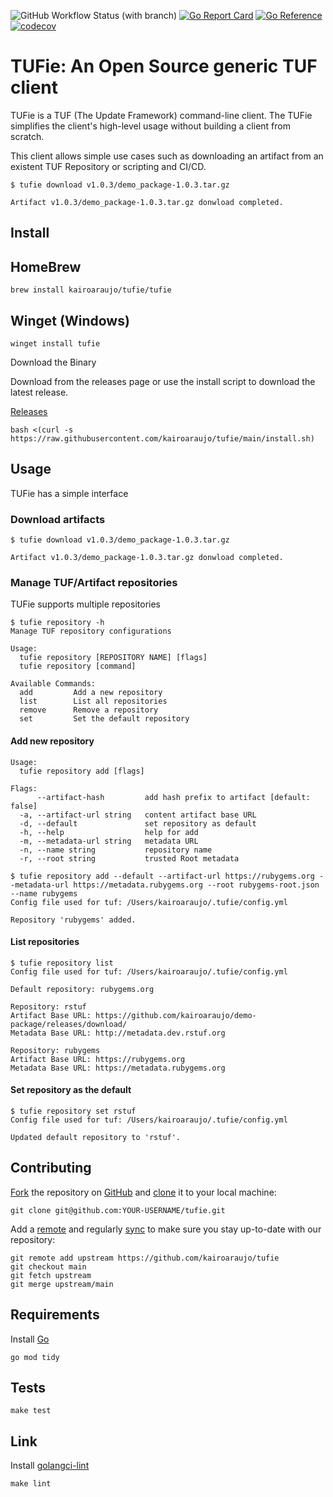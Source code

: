 ![GitHub Workflow Status (with branch)](https://img.shields.io/github/actions/workflow/status/kairoaraujo/tufie/tests.yml?branch=main)
[![Go Report Card](https://goreportcard.com/badge/github.com/kairoaraujo/tufie)](https://goreportcard.com/report/github.com/kairoaraujo/tufie)
[![Go Reference](https://pkg.go.dev/badge/github.com/kairoaraujo/tufie.svg)](https://pkg.go.dev/github.com/kairoaraujo/tufie#readme-manage-tuf-artifact-repositories)
[![codecov](https://codecov.io/gh/kairoaraujo/tufie/graph/badge.svg?token=V9WL81Q0VA)](https://codecov.io/gh/kairoaraujo/tufie)


# TUFie: An Open Source generic TUF client

TUFie is a TUF (The Update Framework) command-line client. The TUFie simplifies
the client's high-level usage without building a client from scratch.

This client allows simple use cases such as downloading an artifact from an
existent TUF Repository or scripting and CI/CD.

```console
$ tufie download v1.0.3/demo_package-1.0.3.tar.gz

Artifact v1.0.3/demo_package-1.0.3.tar.gz donwload completed.
```

## Install

## HomeBrew

```shell
brew install kairoaraujo/tufie/tufie
```

## Winget (Windows)

```shell
winget install tufie
```

Download the Binary

Download from the releases page or use the install script to download the latest release.

[Releases](https://github.com/kairoaraujo/tufie/releases)

```shell
bash <(curl -s https://raw.githubusercontent.com/kairoaraujo/tufie/main/install.sh)
```


## Usage

TUFie has a simple interface

### Download artifacts

```console
$ tufie download v1.0.3/demo_package-1.0.3.tar.gz

Artifact v1.0.3/demo_package-1.0.3.tar.gz donwload completed.
```

### Manage TUF/Artifact repositories

TUFie supports multiple repositories

```console
$ tufie repository -h
Manage TUF repository configurations

Usage:
  tufie repository [REPOSITORY NAME] [flags]
  tufie repository [command]

Available Commands:
  add         Add a new repository
  list        List all repositories
  remove      Remove a repository
  set         Set the default repository
```

#### Add new repository

```console
Usage:
  tufie repository add [flags]

Flags:
      --artifact-hash         add hash prefix to artifact [default: false]
  -a, --artifact-url string   content artifact base URL
  -d, --default               set repository as default
  -h, --help                  help for add
  -m, --metadata-url string   metadata URL
  -n, --name string           repository name
  -r, --root string           trusted Root metadata

$ tufie repository add --default --artifact-url https://rubygems.org --metadata-url https://metadata.rubygems.org --root rubygems-root.json --name rubygems
Config file used for tuf: /Users/kairoaraujo/.tufie/config.yml

Repository 'rubygems' added.
```

#### List repositories

```console
$ tufie repository list
Config file used for tuf: /Users/kairoaraujo/.tufie/config.yml

Default repository: rubygems.org

Repository: rstuf
Artifact Base URL: https://github.com/kairoaraujo/demo-package/releases/download/
Metadata Base URL: http://metadata.dev.rstuf.org

Repository: rubygems
Artifact Base URL: https://rubygems.org
Metadata Base URL: https://metadata.rubygems.org
```

#### Set repository as the default

```console
$ tufie repository set rstuf
Config file used for tuf: /Users/kairoaraujo/.tufie/config.yml

Updated default repository to 'rstuf'.
```

## Contributing

[Fork](https://docs.github.com/en/get-started/quickstart/fork-a-repo) the
repository on [GitHub](https://github.com/kairoaraujo/tufie) and
[clone](https://docs.github.com/en/repositories/creating-and-managing-repositories/cloning-a-repository)
it to your local machine:

```
git clone git@github.com:YOUR-USERNAME/tufie.git
```

Add a [remote](https://docs.github.com/en/pull-requests/collaborating-with-pull-requests/working-with-forks/configuring-a-remote-for-a-fork) and
regularly [sync](https://docs.github.com/en/pull-requests/collaborating-with-pull-requests/working-with-forks/syncing-a-fork) to make sure you stay up-to-date with our repository:

```
git remote add upstream https://github.com/kairoaraujo/tufie
git checkout main
git fetch upstream
git merge upstream/main
```

## Requirements

Install [Go](https://go.dev)

```
go mod tidy
```

## Tests

```
make test
```

## Link

Install [golangci-lint](https://golangci-lint.run/usage/install/)

```
make lint
```

